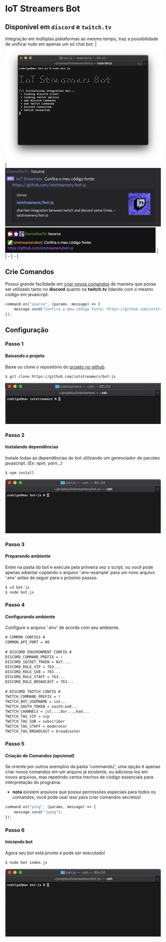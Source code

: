 IoT Streamers Bot
=================

## Disponível em `discord` e `twitch.tv` ##
Integração em múltiplas plataformas ao mesmo tempo, traz a possibilidade de unificar tudo em apenas um só chat bot.
| ![terminal](docs/terminal.png) | ![discord](docs/discord.png)<br/>![twitch.tv](docs/twitch.png) |
| - | - |

## Crie Comandos ##
Possui grande facilidade em [criar novos comandos](#passo-5) de maneira que possa ser utilizado tanto no **discord** quanto na **twitch.tv** lidando com o mesmo código em javascript.
```JAVASCRIPT
command.on("source", (params, message) => {
    message.send("Confira o meu código fonte: https://github.com/iotstreamers/bot-js");
});
```

## Configuração ##

### Passo 1 ###
#### Baixando o projeto ####
Baixe ou clone o repositório do [projeto no github](https://github.com/iotstreamers/bot-js/archive/master.zip).

```SHELL
$ git clone https://github.com/iotstreamers/bot-js
```
![git clone](docs/terminal_git.gif)

### Passo 2 ###
#### Instalando dependências ####
Instale todas as dependências do bot utilizando um gerenciador de pacotes javascript. _(Ex: npm, yarn...)_
```SHELL
$ npm install
```
![npm install](docs/terminal_npm.gif)

### Passo 3 ###
#### Preparando ambiente ####
Entre na pasta do bot e execute pela primeira vez o script,
ou você pode apenas adiantar copiando o arquivo '.env-example' para um novo arquivo '.env' antes de seguir para o próximo passso.

```SHELL
$ cd bot-js
$ node bot.js
```

### Passo 4 ###
#### Configurando ambiente ####
Configure o arquivo '.env' de acordo com seu ambiente.
```ENV
# COMMON CONFIGS #
COMMON_API_PORT = 80

# DISCORD ENVIRONMENT CONFIG #
DISCORD_COMMAND_PREFIX = !
DISCORD_SECRET_TOKEN = NzY....
DISCORD_ROLE_VIP = 763...
DISCORD_ROLE_SUB = 763...
DISCORD_ROLE_STAFF = 763...
DISCORD_ROLE_BROADCAST = 763...

# DISCORD TWITCH CONFIG #
TWITCH_COMMAND_PREFIX = !
TWITCH_BOT_USERNAME = iot...
TWITCH_OAUTH_TOKEN = oauth:oa9...
TWITCH_CHANNELS = jul...,dor...,kad...
TWITCH_TAG_VIP = vip
TWITCH_TAG_SUB = subscriber
TWITCH_TAG_STAFF = moderator
TWITCH_TAG_BROADCAST = broadcaster
```

### Passo 5 ###
#### Criação de Comandos _(opcional)_ ####
Se oriente por outros exemplos da pasta 'commands/', uma opção é apenas criar novos comandos em um arquivo já existente, ou adiciona-los em novos arquivos, mas repetindo certos trechos de código essenciais para interpretação do programa.

* **nota** existem arquivos que possui permissões especiais para todos os comandos, você pode usar isso para criar comandos secretos!

```Javascript
command.on("ping", (params, message) => {
    message.send("!pong");
});
```

### Passo 6 ###
#### Iniciando bot ####
Agora seu bot está pronto e pode ser executado!
```SHELL
$ node bot index.js
```
![node bot.js](docs/terminal_node.gif)
```